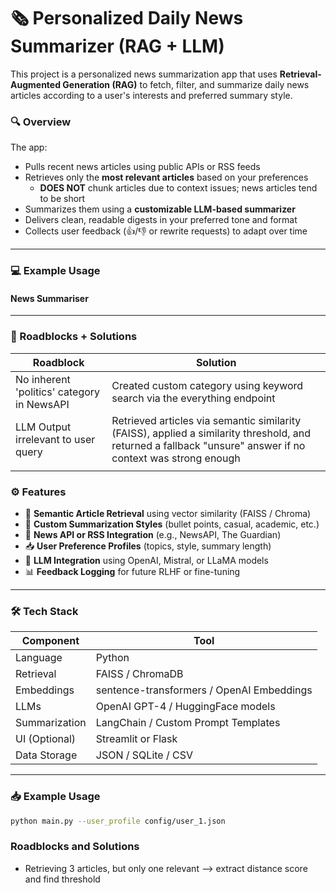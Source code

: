 # 🗞️ Personalized Daily News Summarizer (RAG + LLM)

This project is a personalized news summarization app that uses **Retrieval-Augmented Generation (RAG)** to fetch, filter, and summarize daily news articles according to a user's interests and preferred summary style.

### 🔍 Overview

The app:
- Pulls recent news articles using public APIs or RSS feeds
- Retrieves only the **most relevant articles** based on your preferences
    - **DOES NOT** chunk articles due to context issues; news articles tend to be short
- Summarizes them using a **customizable LLM-based summarizer**
- Delivers clean, readable digests in your preferred tone and format
- Collects user feedback (👍/👎 or rewrite requests) to adapt over time

---
### 💻 Example Usage
#### News Summariser


---
### 🔨 Roadblocks + Solutions
| Roadblock      | Solution                                  |
|----------------|-------------------------------------------|
|No inherent 'politics' category in NewsAPI|Created custom category using keyword search via the everything endpoint |
|LLM Output irrelevant to user query| Retrieved articles via semantic similarity (FAISS), applied a similarity threshold, and returned a fallback "unsure" answer if no context was strong enough|
|||


### ⚙️ Features

- 🔎 **Semantic Article Retrieval** using vector similarity (FAISS / Chroma)
- 🤖 **Custom Summarization Styles** (bullet points, casual, academic, etc.)
- 📰 **News API or RSS Integration** (e.g., NewsAPI, The Guardian)
- 📥 **User Preference Profiles** (topics, style, summary length)
- 🧠 **LLM Integration** using OpenAI, Mistral, or LLaMA models
- 📊 **Feedback Logging** for future RLHF or fine-tuning

---

### 🛠️ Tech Stack

| Component      | Tool                                      |
|----------------|-------------------------------------------|
| Language       | Python                                    |
| Retrieval      | FAISS / ChromaDB                          |
| Embeddings     | sentence-transformers / OpenAI Embeddings |
| LLMs           | OpenAI GPT-4 / HuggingFace models         |
| Summarization  | LangChain / Custom Prompt Templates       |
| UI (Optional)  | Streamlit or Flask                        |
| Data Storage   | JSON / SQLite / CSV                       |

---

### 📥 Example Usage

```bash
python main.py --user_profile config/user_1.json

```
### Roadblocks and Solutions
- Retrieving 3 articles, but only one relevant --> extract distance score and find threshold

